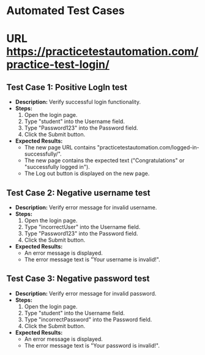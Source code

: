 # Automated Test Cases
# URL https://practicetestautomation.com/practice-test-login/

## Test Case 1: Positive LogIn test
- **Description:** Verify successful login functionality.
- **Steps:**
  1. Open the login page.
  2. Type "student" into the Username field.
  3. Type "Password123" into the Password field.
  4. Click the Submit button.
- **Expected Results:**
  - The new page URL contains "practicetestautomation.com/logged-in-successfully/".
  - The new page contains the expected text ("Congratulations" or "successfully logged in").
  - The Log out button is displayed on the new page.

## Test Case 2: Negative username test
- **Description:** Verify error message for invalid username.
- **Steps:**
  1. Open the login page.
  2. Type "incorrectUser" into the Username field.
  3. Type "Password123" into the Password field.
  4. Click the Submit button.
- **Expected Results:**
  - An error message is displayed.
  - The error message text is "Your username is invalid!".

## Test Case 3: Negative password test
- **Description:** Verify error message for invalid password.
- **Steps:**
  1. Open the login page.
  2. Type "student" into the Username field.
  3. Type "incorrectPassword" into the Password field.
  4. Click the Submit button.
- **Expected Results:**
  - An error message is displayed.
  - The error message text is "Your password is invalid!".
